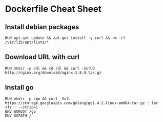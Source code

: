 # Dockerfile Cheat Sheet

## Install debian packages

	RUN apt-get update && apt-get install -y curl && rm -rf /var/lib/apt/lists/*

## Download URL with curl

	RUN mkdir -p /dl && cd /dl && curl -SsfLO http://nginx.org/download/nginx-1.8.0.tar.gz


## Install go

	RUN mkdir -p /go && curl -SsfL https://storage.googleapis.com/golang/go1.4.2.linux-amd64.tar.gz | tar xfz - --strip=1
	ENV GOROOT /go
	ENV GOPATH /
